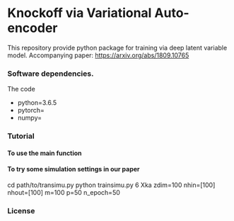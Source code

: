 Knockoff via Variational Auto-encoder
=====================================

This repository provide python package for training via deep latent variable model. 
Accompanying paper: https://arxiv.org/abs/1809.10765

### Software dependencies.

The code 
- python=3.6.5
- pytorch=
- numpy=

### Tutorial
#### To use the main function

#### To try some simulation settings in our paper
cd path/to/transimu.py
python trainsimu.py 6 Xka zdim=100 nhin=[100] nhout=[100] m=100 p=50 n_epoch=50

### License
